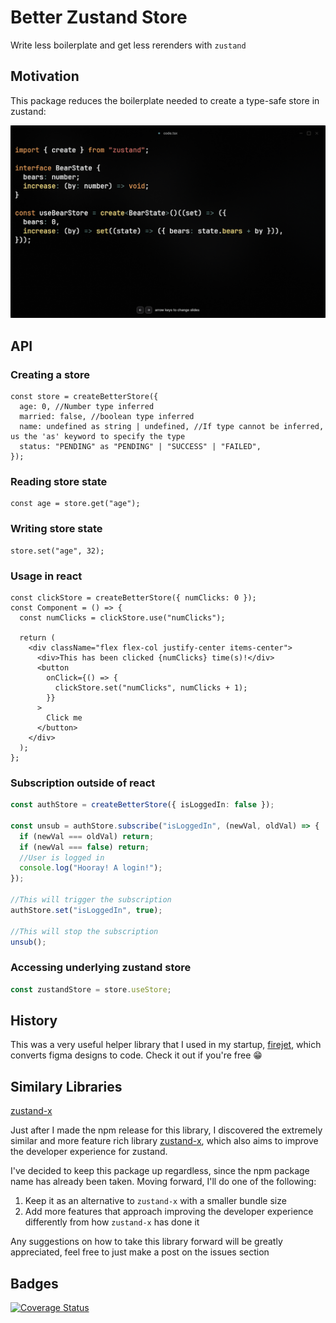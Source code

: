 # Better Zustand Store

Write less boilerplate and get less rerenders with `zustand`

## Motivation

This package reduces the boilerplate needed to create a type-safe store in zustand:

![alt text](comparison.gif)

## API

### Creating a store

```tsx
const store = createBetterStore({
  age: 0, //Number type inferred
  married: false, //boolean type inferred
  name: undefined as string | undefined, //If type cannot be inferred, us the 'as' keyword to specify the type
  status: "PENDING" as "PENDING" | "SUCCESS" | "FAILED",
});
```

### Reading store state

```tsx
const age = store.get("age");
```

### Writing store state

```tsx
store.set("age", 32);
```

### Usage in react

```tsx
const clickStore = createBetterStore({ numClicks: 0 });
const Component = () => {
  const numClicks = clickStore.use("numClicks");

  return (
    <div className="flex flex-col justify-center items-center">
      <div>This has been clicked {numClicks} time(s)!</div>
      <button
        onClick={() => {
          clickStore.set("numClicks", numClicks + 1);
        }}
      >
        Click me
      </button>
    </div>
  );
};
```

### Subscription outside of react

```ts
const authStore = createBetterStore({ isLoggedIn: false });

const unsub = authStore.subscribe("isLoggedIn", (newVal, oldVal) => {
  if (newVal === oldVal) return;
  if (newVal === false) return;
  //User is logged in
  console.log("Hooray! A login!");
});

//This will trigger the subscription
authStore.set("isLoggedIn", true);

//This will stop the subscription
unsub();
```

### Accessing underlying zustand store

```ts
const zustandStore = store.useStore;
```

## History

This was a very useful helper library that I used in my startup, [firejet](https://www.firejet.io), which converts figma designs to code. Check it out if you're free 😁

## Similary Libraries

[zustand-x](https://github.com/udecode/zustand-x)

Just after I made the npm release for this library, I discovered the extremely similar and more feature rich library [zustand-x](https://github.com/udecode/zustand-x), which also aims to improve the developer experience for zustand.

I've decided to keep this package up regardless, since the npm package name has already been taken. Moving forward, I'll do one of the following:

1. Keep it as an alternative to `zustand-x` with a smaller bundle size
2. Add more features that approach improving the developer experience differently from how `zustand-x` has done it

Any suggestions on how to take this library forward will be greatly appreciated, feel free to just make a post on the issues section

## Badges

[![Coverage Status](https://coveralls.io/repos/github/PhilipWee/better-zustand-store/badge.svg?branch=main)](https://coveralls.io/github/PhilipWee/better-zustand-store?branch=main)
